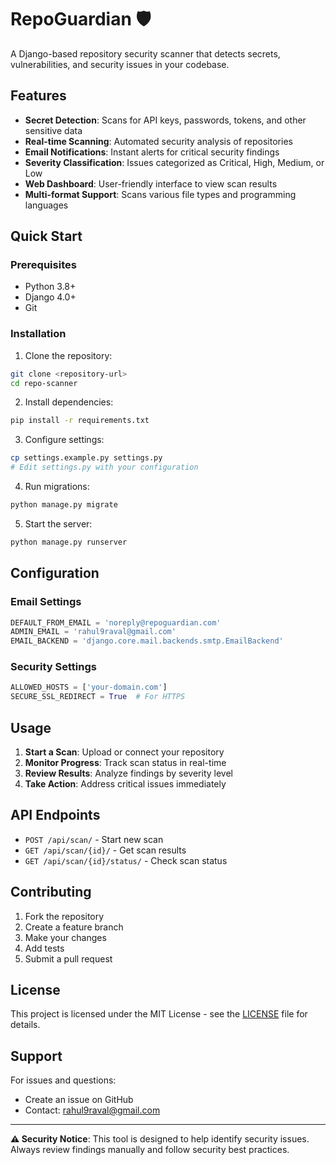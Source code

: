 # RepoGuardian 🛡️

A Django-based repository security scanner that detects secrets, vulnerabilities, and security issues in your codebase.

## Features

- **Secret Detection**: Scans for API keys, passwords, tokens, and other sensitive data
- **Real-time Scanning**: Automated security analysis of repositories
- **Email Notifications**: Instant alerts for critical security findings
- **Severity Classification**: Issues categorized as Critical, High, Medium, or Low
- **Web Dashboard**: User-friendly interface to view scan results
- **Multi-format Support**: Scans various file types and programming languages

## Quick Start

### Prerequisites

- Python 3.8+
- Django 4.0+
- Git

### Installation

1. Clone the repository:
```bash
git clone <repository-url>
cd repo-scanner
```

2. Install dependencies:
```bash
pip install -r requirements.txt
```

3. Configure settings:
```bash
cp settings.example.py settings.py
# Edit settings.py with your configuration
```

4. Run migrations:
```bash
python manage.py migrate
```

5. Start the server:
```bash
python manage.py runserver
```

## Configuration

### Email Settings
```python
DEFAULT_FROM_EMAIL = 'noreply@repoguardian.com'
ADMIN_EMAIL = 'rahul9raval@gmail.com'
EMAIL_BACKEND = 'django.core.mail.backends.smtp.EmailBackend'
```

### Security Settings
```python
ALLOWED_HOSTS = ['your-domain.com']
SECURE_SSL_REDIRECT = True  # For HTTPS
```

## Usage

1. **Start a Scan**: Upload or connect your repository
2. **Monitor Progress**: Track scan status in real-time
3. **Review Results**: Analyze findings by severity level
4. **Take Action**: Address critical issues immediately

## API Endpoints

- `POST /api/scan/` - Start new scan
- `GET /api/scan/{id}/` - Get scan results
- `GET /api/scan/{id}/status/` - Check scan status

## Contributing

1. Fork the repository
2. Create a feature branch
3. Make your changes
4. Add tests
5. Submit a pull request

## License

This project is licensed under the MIT License - see the [LICENSE](LICENSE) file for details.

## Support

For issues and questions:
- Create an issue on GitHub
- Contact: rahul9raval@gmail.com

---

**⚠️ Security Notice**: This tool is designed to help identify security issues. Always review findings manually and follow security best practices.